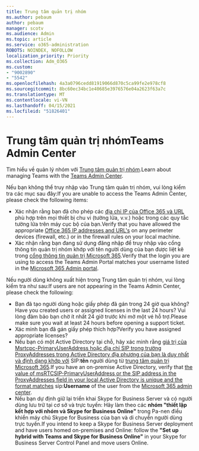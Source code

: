 ```yaml
---
title: Trung tâm quản trị nhóm
ms.author: pebaum
author: pebaum
manager: scotv
ms.audience: Admin
ms.topic: article
ms.service: o365-administration
ROBOTS: NOINDEX, NOFOLLOW
localization_priority: Priority
ms.collection: Adm_O365
ms.custom:
- "9002890"
- "5542"
ms.openlocfilehash: 4a3a0796cedd81919066d870c5ca99fe2e978cf8
ms.sourcegitcommit: 8bc60ec34bc1e40685e3976576e04a2623f63a7c
ms.translationtype: MT
ms.contentlocale: vi-VN
ms.lasthandoff: 04/15/2021
ms.locfileid: "51826401"
---
```

# <a name="teams-admin-center"></a><span data-ttu-id="b6f89-102">Trung tâm quản trị nhóm</span><span class="sxs-lookup"><span data-stu-id="b6f89-102">Teams Admin Center</span></span>

<span data-ttu-id="b6f89-103">Tìm hiểu về quản lý nhóm với [Trung tâm quản trị nhóm](https://docs.microsoft.com/microsoftteams/manage-teams-skypeforbusiness-admin-center).</span><span class="sxs-lookup"><span data-stu-id="b6f89-103">Learn about managing Teams with the [Teams Admin Center](https://docs.microsoft.com/microsoftteams/manage-teams-skypeforbusiness-admin-center).</span></span>

<span data-ttu-id="b6f89-104">Nếu bạn không thể truy nhập vào Trung tâm quản trị nhóm, vui lòng kiểm tra các mục sau đây:</span><span class="sxs-lookup"><span data-stu-id="b6f89-104">If you are unable to access the Teams Admin Center, please check the following items:</span></span>

- <span data-ttu-id="b6f89-105">Xác nhận rằng bạn đã cho phép các [địa chỉ IP của Office 365 và URL](https://docs.microsoft.com/Office365/Enterprise/office-365-ip-web-service) phù hợp trên mọi thiết bị chu vi (tường lửa, v.v.) hoặc trong các quy tắc tường lửa trên máy cục bộ của bạn.</span><span class="sxs-lookup"><span data-stu-id="b6f89-105">Verify that you have allowed the appropriate [Office 365 IP addresses and URL's](https://docs.microsoft.com/Office365/Enterprise/office-365-ip-web-service) on any perimeter devices (firewall, etc.) or in the firewall rules on your local machine.</span></span>
- <span data-ttu-id="b6f89-106">Xác nhận rằng bạn đang sử dụng đăng nhập để truy nhập vào cổng thông tin quản trị nhóm khớp với tên người dùng của bạn được liệt kê trong [cổng thông tin quản trị Microsoft 365](https://admin.microsoft.com/Adminportal/Home?source=applauncher#/users).</span><span class="sxs-lookup"><span data-stu-id="b6f89-106">Verify that the login you are using to access the Teams Admin Portal matches your username listed in the [Microsoft 365 Admin portal](https://admin.microsoft.com/Adminportal/Home?source=applauncher#/users).</span></span>

<span data-ttu-id="b6f89-107">Nếu người dùng không xuất hiện trong Trung tâm quản trị nhóm, vui lòng kiểm tra như sau:</span><span class="sxs-lookup"><span data-stu-id="b6f89-107">If users are not appearing in the Teams Admin Center, please check the following:</span></span>

- <span data-ttu-id="b6f89-108">Bạn đã tạo người dùng hoặc giấy phép đã gán trong 24 giờ qua không?</span><span class="sxs-lookup"><span data-stu-id="b6f89-108">Have you created users or assigned licenses in the last 24 hours?</span></span> <span data-ttu-id="b6f89-109">Vui lòng đảm bảo bạn chờ ít nhất 24 giờ trước khi mở một vé hỗ trợ.</span><span class="sxs-lookup"><span data-stu-id="b6f89-109">Please make sure you wait at least 24 hours before opening a support ticket.</span></span>
- <span data-ttu-id="b6f89-110">Xác minh bạn đã gán giấy phép thích hợp?</span><span class="sxs-lookup"><span data-stu-id="b6f89-110">Verify you have assigned appropriate licenses?</span></span>
- <span data-ttu-id="b6f89-111">Nếu bạn có một Active Directory tại chỗ, hãy xác minh rằng [giá trị của Msrtcpc-PrimaryUserAddress hoặc địa chỉ SIP trong trường ProxyAddresses trong Active Directory địa phương của bạn là duy nhất và định dạng khớp với](https://docs.microsoft.com/skypeforbusiness/troubleshoot/online-configuration/msrtcsip-primaryuseraddress-proxyaddaddress) SIP:**tên** người dùng từ [trung tâm quản trị Microsoft 365](https://admin.microsoft.com/Adminportal/Home?source=applauncher#/users).</span><span class="sxs-lookup"><span data-stu-id="b6f89-111">If you have an on-premise Active Directory, verify that [the value of msRTCSIP-PrimaryUserAddress or the SIP address in the ProxyAddresses field in your local Active Directory is unique and the format matches](https://docs.microsoft.com/skypeforbusiness/troubleshoot/online-configuration/msrtcsip-primaryuseraddress-proxyaddaddress) sip:**Username** of the user from the [Microsoft 365 admin center](https://admin.microsoft.com/Adminportal/Home?source=applauncher#/users).</span></span>
- <span data-ttu-id="b6f89-112">Nếu bạn dự định giữ lại triển khai Skype for Business Server và có người dùng lưu trữ tại cơ sở và trực tuyến: Hãy làm theo các **nhóm "thiết lập kết hợp với nhóm và Skype for Business Online"** trong Pa-nen điều khiển máy chủ Skype for Business của bạn và di chuyển người dùng trực tuyến.</span><span class="sxs-lookup"><span data-stu-id="b6f89-112">If you intend to keep a Skype for Business Server deployment and have users homed on-premises and Online: follow the **"Set up hybrid with Teams and Skype for Business Online"** in your Skype for Business Server Control Panel and move users Online.</span></span>
